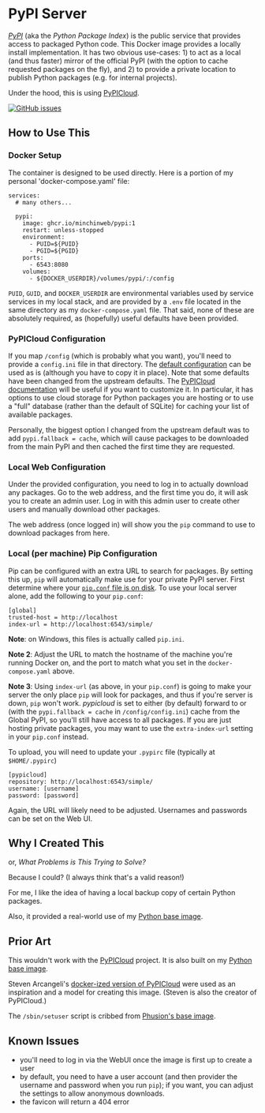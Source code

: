 # PyPI Server

*[PyPI](https://pypi.org/)* (aka the *Python Package Index*) is the public
service that provides access to packaged Python code. This Docker image
provides a locally install implementation. It has two obvious use-cases: 1) to
act as a local (and thus faster) mirror of the official PyPI (with the option
to cache requested packages on the fly), and 2) to provide a private location
to publish Python packages (e.g. for internal projects).

Under the hood, this is using
[PyPICloud](https://pypicloud.readthedocs.io/en/latest/).

[![GitHub issues](https://img.shields.io/github/issues-raw/minchinweb/docker-pypi.svg?style=popout)](https://github.com/MinchinWeb/docker-pypi/issues)
<!--
[![Docker Pulls](https://img.shields.io/docker/pulls/minchinweb/pypi.svg?style=popout)](https://hub.docker.com/r/minchinweb/pypi)
![MicroBadger Layers](https://img.shields.io/microbadger/layers/layers/minchinweb/pypi.svg?style=plastic)
![MicroBadger Size](https://img.shields.io/microbadger/image-size/image-size/minchinweb/pypi.svg?style=plastic)
-->

## How to Use This

### Docker Setup

The container is designed to be used directly. Here is a portion of my personal
'docker-compose.yaml' file:

    services:
      # many others...

      pypi:
        image: ghcr.io/minchinweb/pypi:1
        restart: unless-stopped
        environment:
          - PUID=${PUID}
          - PGID=${PGID}
        ports:
          - 6543:8080
        volumes:
          - ${DOCKER_USERDIR}/volumes/pypi/:/config


`PUID`, `GUID`, and `DOCKER_USERDIR` are environmental variables used by
service services in my local stack, and are provided by a `.env` file located
in the same directory as my `docker-compose.yaml` file. That said, none of
these are absolutely required, as (hopefully) useful defaults have been
provided.

### PyPICloud Configuration

If you map `/config` (which is probably what you want), you'll need to provide
a `config.ini` file in that directory. The [default
configuration](https://github.com/MinchinWeb/docker-pypi/blob/master/root/config/config.ini)
can be used as is (although you have to copy it in place). Note that some defaults have been changed from the upstream defaults. The [PyPICloud
documentation](https://pypicloud.readthedocs.io/en/latest/topics/configuration.html)
will be useful if you want to customize it. In particular, it has options to
use cloud storage for Python packages you are hosting or to use a "full"
database (rather than the default of SQLite) for caching your list of available
packages.

Personally, the biggest option I changed from the upstream default was to add
`pypi.fallback = cache`, which will cause packages to be downloaded from the
main PyPI and then cached the first time they are requested.

### Local Web Configuration

Under the provided configuration, you need to log in to actually download any
packages. Go to the web address, and the first time you do, it will ask you to
create an admin user. Log in with this admin user to create other users and
manually download other packages.

The web address (once logged in) will show you the `pip` command to use to
download packages from here.

### Local (per machine) Pip Configuration

Pip can be configured with an extra URL to search for packages. By setting this
up, `pip` will automatically make use for your private PyPI server. First
determine where your [`pip.conf` file is on
disk](https://pip.pypa.io/en/stable/user_guide/#configuration). To use your
local server alone, add the following to your `pip.conf`:

    [global]
    trusted-host = http://localhost
    index-url = http://localhost:6543/simple/

**Note**: on Windows, this files is actually called `pip.ini`.

**Note 2**: Adjust the URL to match the hostname of the machine you're running
Docker on, and the port to match what you set in the `docker-compose.yaml`
above.

**Note 3**: Using `index-url` (as above, in your `pip.conf`) is going to make
your server the only place `pip` will look for packages, and thus if you're
server is down, `pip` won't work. *pypicloud* is set to either (by default)
forward to or (with the `pypi.fallback = cache` in `/config/config.ini`) cache
from the Global PyPI, so you'll still have access to all packages. If you are
just hosting private packages, you may want to use the `extra-index-url`
setting in your `pip.conf` instead.

To upload, you will need to update your `.pypirc` file (typically at
`$HOME/.pypirc`)

    [pypicloud]
    repository: http://localhost:6543/simple/
    username: [username]
    password: [password]

Again, the URL will likely need to be adjusted. Usernames and passwords can be
set on the Web UI.

## Why I Created This

or, *What Problems is This Trying to Solve?*

Because I could? (I always think that's a valid reason!)

For me, I like the idea of having a local backup copy of certain Python
packages.

Also, it provided a real-world use of my [Python base
image](https://github.com/MinchinWeb/docker-python).


## Prior Art

This wouldn't work with the
[PyPICloud](https://pypicloud.readthedocs.io/en/latest/) project. It is also
built on my [Python base image](https://github.com/MinchinWeb/docker-python).

Steven Arcangeli's [docker-ized version of
PyPICloud](https://github.com/stevearc/pypicloud-docker) were used as an
inspiration and a model for creating this image. (Steven is also the creator of
PyPICloud.)

The `/sbin/setuser` script is cribbed from [Phusion's base
image](http://phusion.github.io/baseimage-docker/).


## Known Issues

- you'll need to log in via the WebUI once the image is first up to create a
  user
- by default, you need to have a user account (and then provider the username
  and password when you run `pip`); if you want, you can adjust the settings to
  allow anonymous downloads.
- the favicon will return a 404 error
